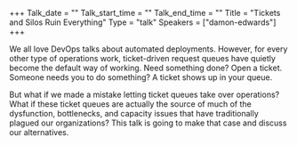 +++
Talk_date = ""
Talk_start_time = ""
Talk_end_time = ""
Title = "Tickets and Silos Ruin Everything"
Type = "talk"
Speakers = ["damon-edwards"]
+++

We all love DevOps talks about automated deployments. However, for every other type of operations work, ticket-driven request queues have quietly become the default way of working. Need something done? Open a ticket. Someone needs you to do something? A ticket shows up in your queue. 

But what if we made a mistake letting ticket queues take over operations? What if these ticket queues are actually the source of much of the dysfunction, bottlenecks, and capacity issues that have traditionally plagued our organizations? This talk is going to make that case and discuss our alternatives.
